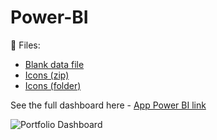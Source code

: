# Power-BI

📁 Files:

- [Blank data file](ac-sample-data.xlsx) 
- [Icons (zip)](icons.zip)
- [Icons (folder)](icons) 

See the full dashboard here - [App Power BI link](https://app.powerbi.com/view?r=eyJrIjoiNWJiNDQ4YTQtNWIxNi00NmE5LTk1MWEtNmNkZGUyM2U4ZmEwIiwidCI6IjUzNTA4ZDUyLWQxYjAtNDliMC1iNGJhLTM1MzNjMTI0OWEwMSJ9)

![Portfolio Dashboard](portfolio-dashboard-screenshot.png)

